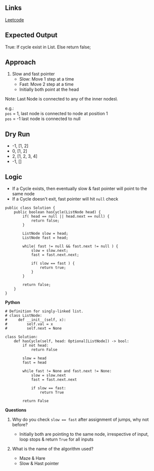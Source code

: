 ## Links
[Leetcode](https://leetcode.com/problems/linked-list-cycle/description/)

## Expected Output
True: If cycle exist in List. Else return false;

## Approach
1. Slow and fast pointer
    - Slow: Move 1 step at a time
    - Fast: Move 2 step at a time
    - Initially both point at the head

Note: 
Last Node is connected to any of the inner nodes\

e.g.:<br/> 
`pos` = 1, last node is connected to node at position 1\
`pos` = -1 last node is connected to null

## Dry Run
- -1, [1, 2]
-  0, [1, 2]
-  2, [1, 2, 3, 4]
- -1, []

## Logic
- If a Cycle exists, then eventually slow & fast pointer will point to the same node
- If a Cycle doesn't exit, fast pointer will hit `null` check

```
public class Solution {
    public boolean hasCycle(ListNode head) {
        if( head == null || head.next == null) {
            return false;
        }

        ListNode slow = head;
        ListNode fast = head;

        while( fast != null && fast.next != null ) {
            slow = slow.next;
            fast = fast.next.next;

            if( slow == fast ) {
                return true;
            }
        }

        return false;
    }
}
```

**Python**
```
# Definition for singly-linked list.
# class ListNode:
#     def __init__(self, x):
#         self.val = x
#         self.next = None

class Solution:
    def hasCycle(self, head: Optional[ListNode]) -> bool:
        if not head:
            return False

        slow = head
        fast = head

        while fast != None and fast.next != None:
            slow = slow.next
            fast = fast.next.next

            if slow == fast:
                return True
        
        return False
```

**Questions**
1. Why do you check `slow == fast` after assignment of jumps, why not before?
    - Initially both are pointing to the same node, irrespective of input, loop stops & return `True` for all inputs

2. What is the name of the algorithm used?
    - Maze & Hare
    - Slow & Hast pointer